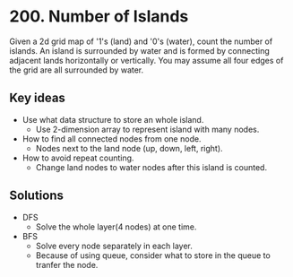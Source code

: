 # 200. Number of Islands
Given a 2d grid map of '1's (land) and '0's (water), count the number of islands. An island is surrounded by water and is formed by connecting adjacent lands horizontally or vertically. You may assume all four edges of the grid are all surrounded by water.

## Key ideas
- Use what data structure to store an whole island.
   - Use 2-dimension array to represent island with many nodes.
- How to find all connected nodes from one node.
   - Nodes next to the land node (up, down, left, right).
- How to avoid repeat counting.
   - Change land nodes to water nodes after this island is counted.

## Solutions
- DFS
   - Solve the whole layer(4 nodes) at one time.
- BFS
   - Solve every node separately in each layer.
   - Because of using queue, consider what to store in the queue to tranfer the node.